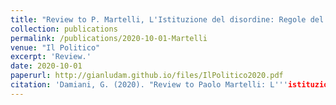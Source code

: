 ```yaml
---
title: "Review to P. Martelli, L'Istituzione del disordine: Regole del Gioco e Giocatori nella politica italiana dal 1946 al 2018"
collection: publications
permalink: /publications/2020-10-01-Martelli
venue: "Il Politico"
excerpt: 'Review.'
date: 2020-10-01
paperurl: http://gianludam.github.io/files/IlPolitico2020.pdf
citation: 'Damiani, G. (2020). "Review to Paolo Martelli: L'''istituzione del disordine." <i>Il Politico</i>. 252(1).'
---
```

